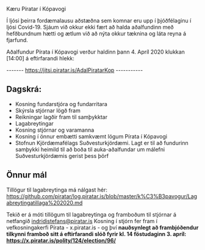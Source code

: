 Kæru Píratar í Kópavogi

Í ljósi þeirra fordæmalausu aðstæðna sem komnar eru upp í þjóðfélaginu í ljósi Covid-19. Sjáum við okkur ekki fært að halda aðalfundinn með hefðbundnum hætti og ætlum við að nýta okkur tæknina og láta reyna á fjarfund.

Aðalfundur Pírata í Kópavogi verður haldinn þann 4. Apríl 2020 klukkan [14:00] á eftirfarandi hlekk:

------- https://jitsi.piratar.is/AdalPiratarKop -----------

## Dagskrá:

* Kosning fundarstjóra og fundarritara
* Skýrsla stjórnar lögð fram
* Reikningar lagðir fram til samþykktar
* Lagabreytingar
* Kosning stjórnar og varamanna
* Kosning í önnur embætti samkvæmt lögum Pírata í Kópavogi
* Stofnun Kjördæmafélags Suðvesturkjördæmi. Lagt er til að fundurinn samþykki heimild til að boða til auka-aðalfundar um málefni Suðvesturkjördæmis gerist þess þörf

## Önnur mál

Tillögur til lagabreytinga má nálgast hér: https://github.com/piratar/log.piratar.is/blob/master/k%C3%B3pavogur/Lagabreytingatillaga%202020.md

Tekið er á móti tillögum til lagabreytinga og framboðum til stjórnar á netfangið indridistefans@piratar.is
Kosning í stjórn fer fram í vefkosningakerfi Pírata - x.piratar.is - og því **nauðsynlegt að frambjóðendur tilkynni framboð sitt á eftirfarandi slóð fyrir kl. 14 föstudaginn 3. apríl:
https://x.piratar.is/polity/124/election/96/**
